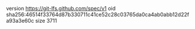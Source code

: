 version https://git-lfs.github.com/spec/v1
oid sha256:46514f33764d87b330711c41ce52c28c03765da0ca4ab0abb12d22fa93a3e60c
size 3711
